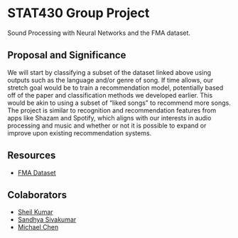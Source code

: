 # STAT430 Group Project

Sound Processing with Neural Networks and the FMA dataset. 

## Proposal and Significance 

We will start by classifying a subset of the dataset linked above using outputs such as the language and/or genre of song. If time allows, our stretch goal would be to train a recommendation model, potentially based off of the paper and classification methods we developed earlier. This would be akin to using a subset of “liked songs” to recommend more songs. The project is similar to recognition and recommendation features from apps like Shazam and Spotify, which aligns with our interests in audio processing and music and whether or not it is possible to expand or improve upon existing recommendation systems.

## Resources 

* [FMA Dataset](https://github.com/mdeff/fma)

## Colaborators

* [Sheil Kumar](https://github.com/SheilKumar)
* [Sandhya Sivakumar](https://github.com/ssivak3)
* [Michael Chen](https://github.com/mc578)
 
